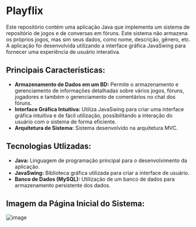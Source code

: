 # Playflix

Este repositório contém uma aplicação Java que implementa um sistema de repositório de jogos e de conversas em fóruns. Este sistema não armazena os próprios jogos, mas sim seus dados, como nome, descrição, gênero, etc. A aplicação foi desenvolvida utilizando a interface gráfica JavaSwing para fornecer uma experiência de usuário interativa.

## Principais Características:

- **Armazenamento de Dados em um BD:** Permite o armazenamento e gerenciamento de informações detalhadas sobre vários jogos, fóruns, jogadores e também o gerenciamento de comentários no chat dos fóruns.
- **Interface Gráfica Intuitiva:** Utiliza JavaSwing para criar uma interface gráfica intuitiva e de fácil utilização, possibilitando a interação do usuário com o sistema de forma eficiente.
- **Arquitetura de Sistema:** Sistema desenvolvido na arquitetura MVC.

## Tecnologias Utlizadas:

- **Java:** Linguagem de programação principal para o desenvolvimento da aplicação.
- **JavaSwing:** Biblioteca gráfica utilizada para criar a interface de usuário.
- **Banco de Dados (MySQL):** Utilização de um banco de dados para armazenamento persistente dos dados.

## Imagem da Página Inicial do Sistema:

![image](https://github.com/user-attachments/assets/d803b1b0-ac73-4c6d-8740-6e0c0e907118)

